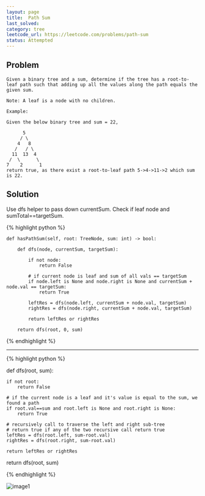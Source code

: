 ```yaml
---
layout: page
title:  Path Sum
last_solved: 
category: tree
leetcode_url: https://leetcode.com/problems/path-sum
status: Attempted
---
```


Problem
-------

```
Given a binary tree and a sum, determine if the tree has a root-to-leaf path such that adding up all the values along the path equals the given sum.

Note: A leaf is a node with no children.

Example:

Given the below binary tree and sum = 22,

      5
     / \
    4   8
   /   / \
  11  13  4
 /  \      \
7    2      1
return true, as there exist a root-to-leaf path 5->4->11->2 which sum is 22.

```

Solution
----------

Use dfs helper to pass down currentSum. Check if leaf node and sumTotal==targetSum.

{% highlight python %}

    def hasPathSum(self, root: TreeNode, sum: int) -> bool:

        def dfs(node, currentSum, targetSum):

            if not node:
                return False
            
            # if current node is leaf and sum of all vals == targetSum
            if node.left is None and node.right is None and currentSum + node.val == targetSum:
                return True

            leftRes = dfs(node.left, currentSum + node.val, targetSum)
            rightRes = dfs(node.right, currentSum + node.val, targetSum)

            return leftRes or rightRes

        return dfs(root, 0, sum)

{% endhighlight %}

_______________



{% highlight python %}

def dfs(root, sum):
    
    if not root:
        return False
    
    # if the current node is a leaf and it's value is equal to the sum, we found a path
    if root.val==sum and root.left is None and root.right is None:
        return True
    
    # recursively call to traverse the left and right sub-tree
    # return true if any of the two recursive call return true
    leftRes = dfs(root.left, sum-root.val)
    rightRes = dfs(root.right, sum-root.val)
    
    return leftRes or rightRes

return dfs(root, sum)


{% endhighlight %}


![image1](https://5wkfbq.dm.files.1drv.com/y4m1LAF1rJH3rvE6Fvoa19b9yQaMDbSKWiaK30lMziT7NLyxl8pZnpAV9b8fA4kYg-9pbglZXrlKtwQ6m57t3x1Eup0UAeaUw2l8He8myjMvgvUpiOVvhQD9Tr_5i5mw3hLqErN-otBc4QQanjNm0ye7UiqB-b8ymiORnOz7TAHQLWcHuuZR5k0Can1XRKt846BNzH5OzeZbTMuifNt2NXGbQ?width=1477&height=2053&cropmode=none)